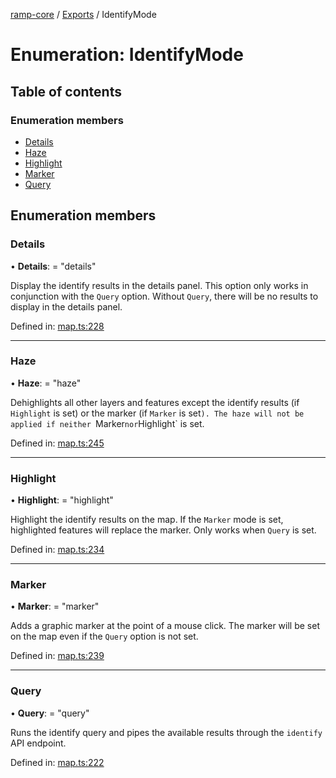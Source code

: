 [ramp-core](../README.md) / [Exports](../modules.md) / IdentifyMode

# Enumeration: IdentifyMode

## Table of contents

### Enumeration members

- [Details](identifymode.md#details)
- [Haze](identifymode.md#haze)
- [Highlight](identifymode.md#highlight)
- [Marker](identifymode.md#marker)
- [Query](identifymode.md#query)

## Enumeration members

### Details

• **Details**: = "details"

Display the identify results in the details panel.
This option only works in conjunction with the `Query` option. Without `Query`, there will be no results to display in the details panel.

Defined in: [map.ts:228](https://github.com/an-w/ramp4-pcar4/blob/e1fe25a/packages/ramp-core/src/api/map.ts#L228)

___

### Haze

• **Haze**: = "haze"

Dehighlights all other layers and features except the identify results (if `Highlight` is set) or the marker (if `Marker` is set`).
The haze will not be applied if neither `Marker` nor `Highlight` is set.

Defined in: [map.ts:245](https://github.com/an-w/ramp4-pcar4/blob/e1fe25a/packages/ramp-core/src/api/map.ts#L245)

___

### Highlight

• **Highlight**: = "highlight"

Highlight the identify results on the map. If the `Marker` mode is set, highlighted features will replace the marker.
Only works when `Query` is set.

Defined in: [map.ts:234](https://github.com/an-w/ramp4-pcar4/blob/e1fe25a/packages/ramp-core/src/api/map.ts#L234)

___

### Marker

• **Marker**: = "marker"

Adds a graphic marker at the point of a mouse click. The marker will be set on the map even if the `Query` option is not set.

Defined in: [map.ts:239](https://github.com/an-w/ramp4-pcar4/blob/e1fe25a/packages/ramp-core/src/api/map.ts#L239)

___

### Query

• **Query**: = "query"

Runs the identify query and pipes the available results through the `identify` API endpoint.

Defined in: [map.ts:222](https://github.com/an-w/ramp4-pcar4/blob/e1fe25a/packages/ramp-core/src/api/map.ts#L222)
